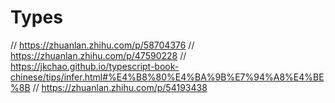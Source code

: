 # Types

// https://zhuanlan.zhihu.com/p/58704376
// https://zhuanlan.zhihu.com/p/47590228
// https://jkchao.github.io/typescript-book-chinese/tips/infer.html#%E4%B8%80%E4%BA%9B%E7%94%A8%E4%BE%8B
// https://zhuanlan.zhihu.com/p/54193438























